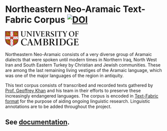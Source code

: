 # Northeastern Neo-Aramaic Text-Fabric Corpus [![DOI](https://zenodo.org/badge/178829734.svg)](https://zenodo.org/badge/latestdoi/178829734)

<a href="https://www.ames.cam.ac.uk"><img src="docs/images/CambridgeU_color.jpg" width="236" height="49"></a>

Northeastern Neo-Aramaic consists of a very diverse group of Aramaic dialects that were spoken until modern times in Northern Iraq, North West Iran and South Eastern Turkey by Christian and Jewish communities. These are among the last remaining living vestiges of the Aramaic language, which was one of the major languages of the region in antiquity.

This text corpus consists of transcribed and recorded texts gathered by [Prof. Geoffrey Khan](https://www.ames.cam.ac.uk/people/professor-geoffrey-khan) and his team in their efforts to preserve these increasingly endangered languages. The corpus is encoded in [Text-Fabric format](http://github.com/annotation/text-fabric) for the purpose of aiding ongoing linguistic research. Linguistic annotations are to be added throughout the project.

## See [documentation](features.md).
